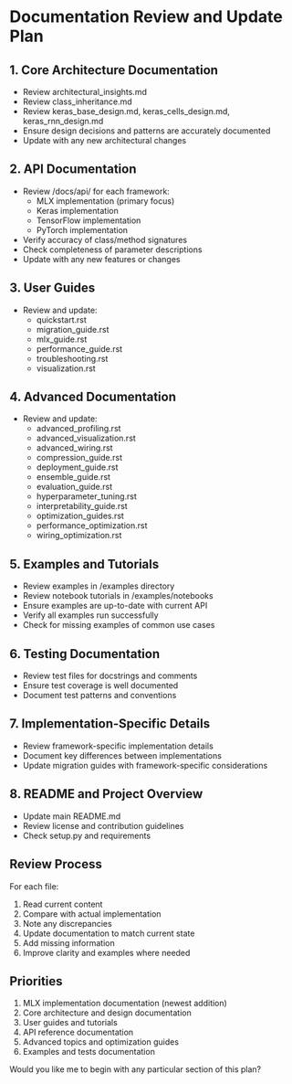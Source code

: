 # Documentation Review and Update Plan

## 1. Core Architecture Documentation
- Review architectural_insights.md
- Review class_inheritance.md
- Review keras_base_design.md, keras_cells_design.md, keras_rnn_design.md
- Ensure design decisions and patterns are accurately documented
- Update with any new architectural changes

## 2. API Documentation
- Review /docs/api/ for each framework:
  - MLX implementation (primary focus)
  - Keras implementation
  - TensorFlow implementation
  - PyTorch implementation
- Verify accuracy of class/method signatures
- Check completeness of parameter descriptions
- Update with any new features or changes

## 3. User Guides
- Review and update:
  - quickstart.rst
  - migration_guide.rst
  - mlx_guide.rst
  - performance_guide.rst
  - troubleshooting.rst
  - visualization.rst

## 4. Advanced Documentation
- Review and update:
  - advanced_profiling.rst
  - advanced_visualization.rst
  - advanced_wiring.rst
  - compression_guide.rst
  - deployment_guide.rst
  - ensemble_guide.rst
  - evaluation_guide.rst
  - hyperparameter_tuning.rst
  - interpretability_guide.rst
  - optimization_guides.rst
  - performance_optimization.rst
  - wiring_optimization.rst

## 5. Examples and Tutorials
- Review examples in /examples directory
- Review notebook tutorials in /examples/notebooks
- Ensure examples are up-to-date with current API
- Verify all examples run successfully
- Check for missing examples of common use cases

## 6. Testing Documentation
- Review test files for docstrings and comments
- Ensure test coverage is well documented
- Document test patterns and conventions

## 7. Implementation-Specific Details
- Review framework-specific implementation details
- Document key differences between implementations
- Update migration guides with framework-specific considerations

## 8. README and Project Overview
- Update main README.md
- Review license and contribution guidelines
- Check setup.py and requirements

## Review Process
For each file:
1. Read current content
2. Compare with actual implementation
3. Note any discrepancies
4. Update documentation to match current state
5. Add missing information
6. Improve clarity and examples where needed

## Priorities
1. MLX implementation documentation (newest addition)
2. Core architecture and design documentation
3. User guides and tutorials
4. API reference documentation
5. Advanced topics and optimization guides
6. Examples and tests documentation

Would you like me to begin with any particular section of this plan?